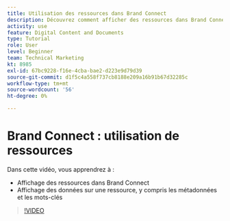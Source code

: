 ```yaml
---
title: Utilisation des ressources dans Brand Connect
description: Découvrez comment afficher des ressources dans Brand Connect et afficher des données sur une ressource, y compris des métadonnées et des mots-clés dans [!UICONTROL Gestion des actifs numériques Workfront].
activity: use
feature: Digital Content and Documents
type: Tutorial
role: User
level: Beginner
team: Technical Marketing
kt: 8985
exl-id: 67bc9228-f16e-4cba-bae2-d223e9d79d39
source-git-commit: d1f5c4a558f737cb8188e209a16b91b67d32285c
workflow-type: tm+mt
source-wordcount: '56'
ht-degree: 0%

---
```


# Brand Connect : utilisation de ressources

Dans cette vidéo, vous apprendrez à :

* Affichage des ressources dans Brand Connect
* Affichage des données sur une ressource, y compris les métadonnées et les mots-clés

>[!VIDEO](https://video.tv.adobe.com/v/335247/?quality=12)
